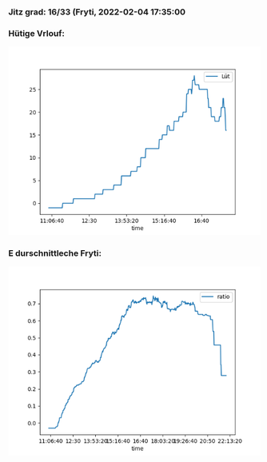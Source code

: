 ### Jitz grad: 16/33 (Fryti, 2022-02-04 17:35:00

### Hütige Vrlouf:
![Graph](Today.png)

### E durschnittleche Fryti:
![Graph](Fryti.png)